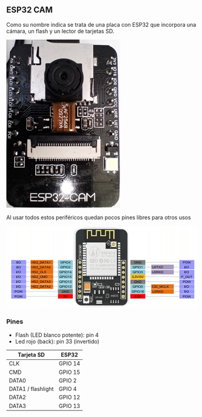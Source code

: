 ## ESP32 CAM

Como su nombre indica se trata de una placa con ESP32 que incorpora una cámara, un flash y un lector de tarjetas SD.

![](./images/ESPCAM-32_usmall.jpg)

Al usar todos estos periféricos quedan pocos pines libres para otros usos

![](./images/ESP32-CAM-pinout-1.png)

### Pines

* Flash (LED blanco potente): pin 4
* Led rojo (back): pin 33 (invertido)

|Tarjeta SD|ESP32
|---|---
|CLK|	GPIO 14
|CMD|	GPIO 15
|DATA0|	GPIO 2
|DATA1 / flashlight|	GPIO 4
|DATA2|	GPIO 12
|DATA3|	GPIO 13


